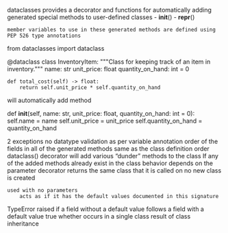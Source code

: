 dataclasses
    provides a decorator and functions
    for automatically adding generated special methods to user-defined classes
    - __init__()
    - __repr__()
    
    member variables to use in these generated methods are defined using PEP 526 type annotations


from dataclasses import dataclass

@dataclass
class InventoryItem:
    """Class for keeping track of an item in inventory."""
    name: str
    unit_price: float
    quantity_on_hand: int = 0

    def total_cost(self) -> float:
        return self.unit_price * self.quantity_on_hand


will automatically add method

def __init__(self, name: str, unit_price: float, quantity_on_hand: int = 0):
    self.name = name
    self.unit_price = unit_price
    self.quantity_on_hand = quantity_on_hand


2 exceptions
    no datatype validation as per variable annotation
    order of the fields in all of the generated methods
    same as the class definition order
    dataclass() decorator will add various “dunder” methods to the class
        If any of the added methods already exist in the class
            behavior depends on the parameter
    decorator returns the same class that it is called on
        no new class is created
    
    used with no parameters
        acts as if it has the default values documented in this signature


TypeError raised
    if a field without a default value follows a field with a default value
    true whether occurs
        in a single class
        result of class inheritance

